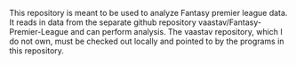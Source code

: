 This repository is meant to be used to analyze Fantasy premier league data. It reads in data from the separate github repository vaastav/Fantasy-Premier-League and can perform analysis. The vaastav repository, which I do not own, must be checked out locally and pointed to by the programs in this repository. 
